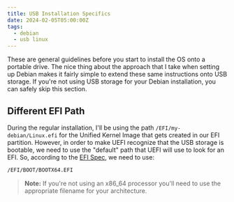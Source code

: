 ```yaml
---
title: USB Installation Specifics
date: 2024-02-05T05:00:00Z
tags:
  - debian
  - usb linux
---
```


These are general guidelines before you start to install the OS onto a portable drive. The nice thing about the approach
that I take when setting up Debian makes it fairly simple to extend these same instructions onto USB storage. If you're
not using USB storage for your Debian installation, you can safely skip this section.

<!--more-->

## Different EFI Path

During the regular installation, I'll be using the path `/EFI/my-debian/Linux.efi` for the Unified Kernel Image that
gets created in our EFI partition. However, in order to make UEFI recognize that the USB storage is bootable, we need
to use the "default" path that UEFI will use to look for an EFI. So, according to the
[EFI Spec](https://uefi.org/sites/default/files/resources/UEFI%20Spec%202.8B%20May%202020.pdf#page=573), we need to use:

```bash
/EFI/BOOT/BOOTX64.EFI
```

> **Note:** If you're not using an x86_64 processor you'll need to use the appropriate filename for your architecture.
